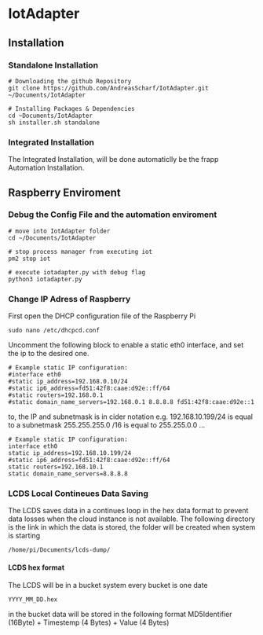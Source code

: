 # IotAdapter

## Installation

### Standalone Installation
```
# Downloading the github Repository
git clone https://github.com/AndreasScharf/IotAdapter.git ~/Documents/IotAdapter

# Installing Packages & Dependencies
cd ~Documents/IotAdapter
sh installer.sh standalone
```

### Integrated Installation
The Integrated Installation, will be done automaticlly be the frapp Automation Installation.

## Raspberry Enviroment
### Debug the Config File and the automation enviroment
```
# move into IotAdapter folder
cd ~/Documents/IotAdapter

# stop process manager from executing iot
pm2 stop iot

# execute iotadapter.py with debug flag
python3 iotadapter.py

```

### Change IP Adress of Raspberry
First open the DHCP configuration file of the Raspberry Pi
```
sudo nano /etc/dhcpcd.conf
```

Uncomment the following block to enable a static eth0 interface, and set the ip to the desired one.
```
# Example static IP configuration:
#interface eth0
#static ip_address=192.168.0.10/24
#static ip6_address=fd51:42f8:caae:d92e::ff/64
#static routers=192.168.0.1
#static domain_name_servers=192.168.0.1 8.8.8.8 fd51:42f8:caae:d92e::1
```

to, the IP and subnetmask is in cider notation e.g. 192.168.10.199/24 is equal to a subnetmask 255.255.255.0 /16 is equal to 255.255.0.0 ...

```
# Example static IP configuration:
interface eth0
static ip_address=192.168.10.199/24
#static ip6_address=fd51:42f8:caae:d92e::ff/64
static routers=192.168.10.1
static domain_name_servers=8.8.8.8
```

### LCDS Local Contineues Data Saving
The LCDS saves data in a continues loop in the hex data format to prevent data losses when the cloud instance is not available.
The following directory is the link in which the data is stored, the folder will be created when system is starting

```
/home/pi/Documents/lcds-dump/
```
#### LCDS hex format 
The LCDS will be in a bucket system every bucket is one date 
```
YYYY_MM_DD.hex 
```
in the bucket data will be stored in the following format
MD5Identifier (16Byte) + Timestemp (4 Bytes) + Value (4 Bytes) 